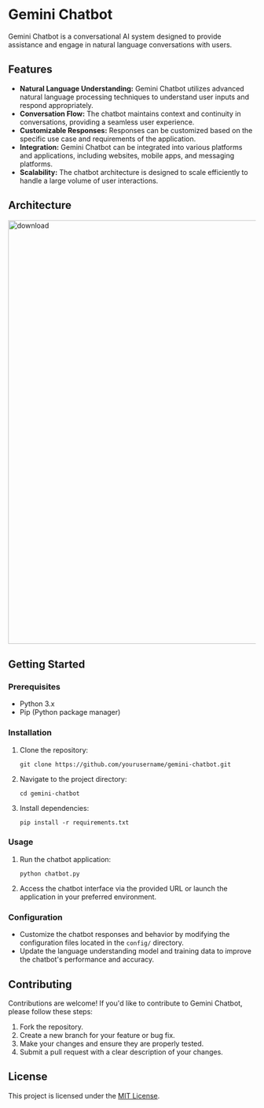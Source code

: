 
# Gemini Chatbot

Gemini Chatbot is a conversational AI system designed to provide assistance and engage in natural language conversations with users.

## Features

- **Natural Language Understanding:** Gemini Chatbot utilizes advanced natural language processing techniques to understand user inputs and respond appropriately.
- **Conversation Flow:** The chatbot maintains context and continuity in conversations, providing a seamless user experience.
- **Customizable Responses:** Responses can be customized based on the specific use case and requirements of the application.
- **Integration:** Gemini Chatbot can be integrated into various platforms and applications, including websites, mobile apps, and messaging platforms.
- **Scalability:** The chatbot architecture is designed to scale efficiently to handle a large volume of user interactions.

## Architecture

<img width="860" alt="download" src="https://github.com/thisispriyanshu/saheli/assets/73881504/e8d968a0-61d4-4bbd-b846-2f578e69d866">

## Getting Started

### Prerequisites

- Python 3.x
- Pip (Python package manager)

### Installation

1. Clone the repository:

   ```
   git clone https://github.com/yourusername/gemini-chatbot.git
   ```

2. Navigate to the project directory:

   ```
   cd gemini-chatbot
   ```

3. Install dependencies:

   ```
   pip install -r requirements.txt
   ```

### Usage

1. Run the chatbot application:

   ```
   python chatbot.py
   ```

2. Access the chatbot interface via the provided URL or launch the application in your preferred environment.

### Configuration

- Customize the chatbot responses and behavior by modifying the configuration files located in the `config/` directory.
- Update the language understanding model and training data to improve the chatbot's performance and accuracy.

## Contributing

Contributions are welcome! If you'd like to contribute to Gemini Chatbot, please follow these steps:

1. Fork the repository.
2. Create a new branch for your feature or bug fix.
3. Make your changes and ensure they are properly tested.
4. Submit a pull request with a clear description of your changes.

## License

This project is licensed under the [MIT License](LICENSE).


